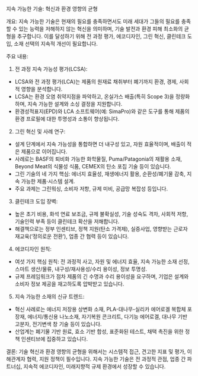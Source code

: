 지속 가능한 기술: 혁신과 환경 영향의 균형

개요:
지속 가능한 기술은 현재의 필요를 충족하면서도 미래 세대가 그들의 필요를 충족할 수 있는 능력을 저해하지 않는 혁신을 의미하며, 기술 발전과 환경 피해 최소화의 균형을 추구합니다. 이를 달성하기 위해 전 과정 평가, 에코디자인, 그린 혁신, 클린테크 도입, 소재 선택의 지속적 개선이 필요합니다.

주요 내용:

1. 전 과정 지속 가능성 평가(LCSA):
- LCSA와 전 과정 평가(LCA)는 제품의 원재료 채취부터 폐기까지 환경, 경제, 사회적 영향을 분석합니다.
- LCSA는 환경 오염 취약지점을 파악하고, 온실가스 배출(특히 Scope 3)을 정량화하며, 지속 가능한 설계와 소싱 결정을 지원합니다.
- 환경성적표지(EPD)와 LCA 소프트웨어(예: SimaPro)와 같은 도구를 통해 제품의 환경 프로필에 대한 투명성과 소통이 향상됩니다.

2. 그린 혁신 및 사례 연구:
- 설계 단계에서 지속 가능성을 통합하면 더 내구성 있고, 자원 효율적이며, 배출이 적은 제품으로 이어집니다.
- 사례로는 BASF의 퇴비화 가능한 화학물질, Puma/Patagonia의 재활용 소재, Beyond Meat의 식물성 식품, CEMEX의 탄소 포집 기술 등이 있습니다.
- 그린 기술의 네 가지 핵심: 에너지 효율성, 재생에너지 활용, 순환성/폐기물 감축, 지속 가능한 제품·시스템 설계.
- 주요 과제는 그린워싱, 소비자 저항, 규제 미비, 공급망 복잡성 등입니다.

3. 클린테크 도입 장벽:
- 높은 초기 비용, 화석 연료 보조금, 규제 불확실성, 기술 성숙도 격차, 사회적 저항, 기술인력 부족 등이 클린테크 확산을 저해합니다.
- 해결책으로는 정부 인센티브, 정책 지원(탄소 가격제), 실증사업, 영향받는 근로자 재교육(‘정의로운 전환’), 업종 간 협력 등이 있습니다.

4. 에코디자인 원칙:
- 여섯 가지 핵심 원칙: 전 과정적 사고, 자원 및 에너지 효율, 지속 가능한 소재 선정, 스마트 생산/물류, 내구성/재사용성/수리 용이성, 정보 투명성.
- 규제 프레임워크가 점차 제품의 긴 수명과 수리 용이성을 요구하며, 기업은 설계와 소비자 정보 제공을 재고하도록 압박받고 있습니다.

5. 지속 가능한 소재의 신규 트렌드:
- 혁신 사례로는 에너지 저장용 상변화 소재, PLA-대나무-실리카 에어로겔 복합체 포장재, 에너지/통신용 나노소재, 자기복원 콘크리트, 다기능 에어로겔, 대나무 기반 고분자, 전기변색 창 기술 등이 있습니다.
- 산업계는 폐기물 기반 원료, 효소 기반 합성, 표준화된 테스트, 채택 촉진을 위한 정책 인센티브에 집중하고 있습니다.

결론:
기술 혁신과 환경 영향의 균형을 위해서는 시스템적 접근, 견고한 지표 및 평가, 이해관계자 협력, 지원 정책이 필수입니다. 지속 가능한 기술은 전 과정적 관점, 업종 간 파트너십, 지속적 에코디자인, 미래지향적 규제 환경에서 성장할 수 있습니다.